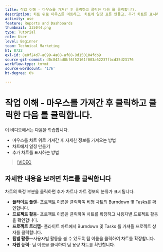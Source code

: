 ```yaml
---
title: 작업 이해 - 마우스를 가져간 후 클릭하고 클릭한 다음 를 클릭합니다.
description: 차트 위로 마우스를 이동하고, 차트에 일정 표를 만들고, 추가 차트를 표시하는 방법을 모두 사용하여 자세한 정보를 얻는 방법을 알아봅니다. [!DNL  Workfront].
activity: use
feature: Reports and Dashboards
thumbnail: 335044.png
type: Tutorial
role: User
level: Beginner
team: Technical Marketing
kt: 8722
exl-id: 8e0f24d7-a099-4a08-af08-8d150104fdb9
source-git-commit: d0c842ad8bf6f52161f003a62237fbcd35d23176
workflow-type: tm+mt
source-wordcount: '176'
ht-degree: 0%

---
```


# 작업 이해 - 마우스를 가져간 후 클릭하고 클릭한 다음 를 클릭합니다.

이 비디오에서는 다음을 학습합니다.

* 마우스를 차트 위로 가져간 후 자세한 정보를 가져오는 방법
* 차트에서 일정 만들기
* 추가 차트를 표시하는 방법

>[!VIDEO](https://video.tv.adobe.com/v/335044/?quality=12)

## 자세한 내용을 보려면 차트를 클릭합니다

차트의 특정 부분을 클릭하면 추가 차트나 차트 정보의 분류가 표시됩니다.

* **플라이트 플랜**- 프로젝트 이름을 클릭하여 비행 차트의 Burndown 및 Tasks를 확인합니다.
* **프로젝트 활동**- 프로젝트 이름을 클릭하여 차트를 확장하고 사용자별 프로젝트 활동을 확인합니다.
* **프로젝트 트리맵**- 플라이트 차트에서 Burndown 및 Tasks 를 가져올 프로젝트 상자를 클릭합니다.
* **팀별 활동**—사용자별 활동을 볼 수 있도록 팀 이름을 클릭하여 차트를 확장합니다.
* **자원 능력**- 팀 이름을 클릭하여 팀 용량 차트를 확인합니다.
